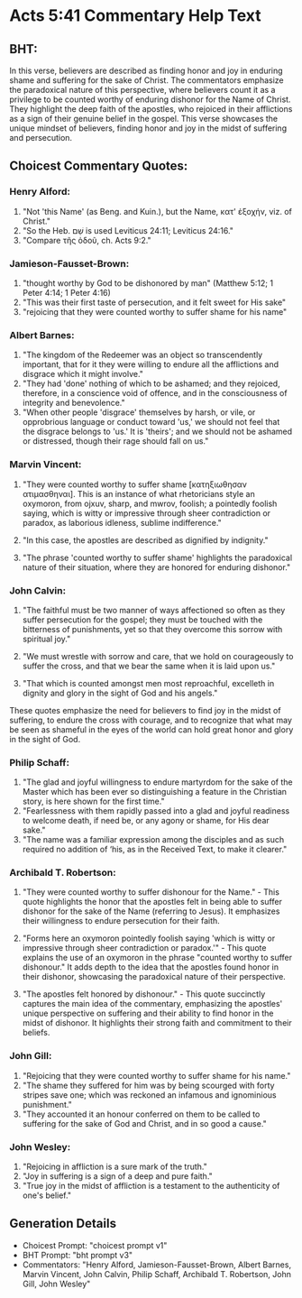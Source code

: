 # Acts 5:41 Commentary Help Text

## BHT:
In this verse, believers are described as finding honor and joy in enduring shame and suffering for the sake of Christ. The commentators emphasize the paradoxical nature of this perspective, where believers count it as a privilege to be counted worthy of enduring dishonor for the Name of Christ. They highlight the deep faith of the apostles, who rejoiced in their afflictions as a sign of their genuine belief in the gospel. This verse showcases the unique mindset of believers, finding honor and joy in the midst of suffering and persecution.

## Choicest Commentary Quotes:
### Henry Alford:
1. "Not 'this Name' (as Beng. and Kuin.), but the Name, κατ' ἐξοχήν, viz. of Christ."
2. "So the Heb. שֵׁם is used Leviticus 24:11; Leviticus 24:16."
3. "Compare τῆς ὁδοῦ, ch. Acts 9:2."

### Jamieson-Fausset-Brown:
1. "thought worthy by God to be dishonored by man" (Matthew 5:12; 1 Peter 4:14; 1 Peter 4:16)
2. "This was their first taste of persecution, and it felt sweet for His sake"
3. "rejoicing that they were counted worthy to suffer shame for his name"

### Albert Barnes:
1. "The kingdom of the Redeemer was an object so transcendently important, that for it they were willing to endure all the afflictions and disgrace which it might involve."
2. "They had 'done' nothing of which to be ashamed; and they rejoiced, therefore, in a conscience void of offence, and in the consciousness of integrity and benevolence."
3. "When other people 'disgrace' themselves by harsh, or vile, or opprobrious language or conduct toward 'us,' we should not feel that the disgrace belongs to 'us.' It is 'theirs'; and we should not be ashamed or distressed, though their rage should fall on us."

### Marvin Vincent:
1. "They were counted worthy to suffer shame [κατηξιωθησαν ατιμασθηναι]. This is an instance of what rhetoricians style an oxymoron, from ojxuv, sharp, and mwrov, foolish; a pointedly foolish saying, which is witty or impressive through sheer contradiction or paradox, as laborious idleness, sublime indifference." 

2. "In this case, the apostles are described as dignified by indignity." 

3. "The phrase 'counted worthy to suffer shame' highlights the paradoxical nature of their situation, where they are honored for enduring dishonor."

### John Calvin:
1. "The faithful must be two manner of ways affectioned so often as they suffer persecution for the gospel; they must be touched with the bitterness of punishments, yet so that they overcome this sorrow with spiritual joy." 

2. "We must wrestle with sorrow and care, that we hold on courageously to suffer the cross, and that we bear the same when it is laid upon us."

3. "That which is counted amongst men most reproachful, excelleth in dignity and glory in the sight of God and his angels."

These quotes emphasize the need for believers to find joy in the midst of suffering, to endure the cross with courage, and to recognize that what may be seen as shameful in the eyes of the world can hold great honor and glory in the sight of God.

### Philip Schaff:
1. "The glad and joyful willingness to endure martyrdom for the sake of the Master which has been ever so distinguishing a feature in the Christian story, is here shown for the first time."
2. "Fearlessness with them rapidly passed into a glad and joyful readiness to welcome death, if need be, or any agony or shame, for His dear sake."
3. "The name was a familiar expression among the disciples and as such required no addition of ‘his, as in the Received Text, to make it clearer."

### Archibald T. Robertson:
1. "They were counted worthy to suffer dishonour for the Name." - This quote highlights the honor that the apostles felt in being able to suffer dishonor for the sake of the Name (referring to Jesus). It emphasizes their willingness to endure persecution for their faith.

2. "Forms here an oxymoron pointedly foolish saying 'which is witty or impressive through sheer contradiction or paradox.'" - This quote explains the use of an oxymoron in the phrase "counted worthy to suffer dishonour." It adds depth to the idea that the apostles found honor in their dishonor, showcasing the paradoxical nature of their perspective.

3. "The apostles felt honored by dishonour." - This quote succinctly captures the main idea of the commentary, emphasizing the apostles' unique perspective on suffering and their ability to find honor in the midst of dishonor. It highlights their strong faith and commitment to their beliefs.

### John Gill:
1. "Rejoicing that they were counted worthy to suffer shame for his name."
2. "The shame they suffered for him was by being scourged with forty stripes save one; which was reckoned an infamous and ignominious punishment."
3. "They accounted it an honour conferred on them to be called to suffering for the sake of God and Christ, and in so good a cause."

### John Wesley:
1. "Rejoicing in affliction is a sure mark of the truth."
2. "Joy in suffering is a sign of a deep and pure faith."
3. "True joy in the midst of affliction is a testament to the authenticity of one's belief."


## Generation Details
- Choicest Prompt: "choicest prompt v1"
- BHT Prompt: "bht prompt v3"
- Commentators: "Henry Alford, Jamieson-Fausset-Brown, Albert Barnes, Marvin Vincent, John Calvin, Philip Schaff, Archibald T. Robertson, John Gill, John Wesley"
